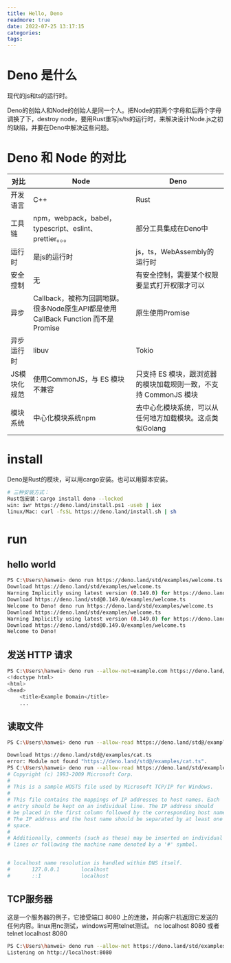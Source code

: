```yaml
---
title: Hello, Deno
readmore: true
date: 2022-07-25 13:17:15
categories:
tags:
---
```


# Deno 是什么
现代的js和ts的运行时。

Deno的创始人和Node的创始人是同一个人。把Node的前两个字母和后两个字母调换了下，destroy node，要用Rust重写js/ts的运行时，来解决设计Node.js之初的缺陷，并要在Deno中解决这些问题。

# Deno 和 Node 的对比

|对比|Node|Deno|
|---|---|---|
|开发语言|C++|Rust|
|工具链|npm，webpack，babel，typescript、eslint、prettier。。。|部分工具集成在Deno中|
|运行时|是js的运行时|js，ts，WebAssembly的运行时|
|安全控制|无|有安全控制，需要某个权限要显式打开权限才可以|
|异步|Callback，被称为回調地獄。很多Node原生API都是使用 CallBack Function 而不是 Promise|原生使用Promise|
|异步运行时|libuv |Tokio|
|JS模块化规范|使用CommonJS，与 ES 模块不兼容|只支持 ES 模块，跟浏览器的模块加载规则一致，不支持 CommonJS 模块|
|模块系统|中心化模块系统npm|去中心化模块系统，可以从任何地方加载模块。这点类似Golang|

# install

Deno是Rust的模块，可以用cargo安装。也可以用脚本安装。

```bash
# 三种安装方式：
Rust包安装：cargo install deno --locked
win: iwr https://deno.land/install.ps1 -useb | iex
linux/Mac: curl -fsSL https://deno.land/install.sh | sh
```

# run

## hello world

```bash
PS C:\Users\hanwei> deno run https://deno.land/std/examples/welcome.ts
Download https://deno.land/std/examples/welcome.ts
Warning Implicitly using latest version (0.149.0) for https://deno.land/std/examples/welcome.ts
Download https://deno.land/std@0.149.0/examples/welcome.ts
Welcome to Deno! deno run https://deno.land/std/examples/welcome.ts
Download https://deno.land/std/examples/welcome.ts
Warning Implicitly using latest version (0.149.0) for https://deno.land/std/examples/welcome.ts
Download https://deno.land/std@0.149.0/examples/welcome.ts
Welcome to Deno!
```

## 发送 HTTP 请求
```bash
PS C:\Users\hanwei> deno run --allow-net=example.com https://deno.land/std/examples/curl.ts https://example.com
<!doctype html>
<html>
<head>
    <title>Example Domain</title>
    ...
```

## 读取文件
```bash
PS C:\Users\hanwei> deno run --allow-read https://deno.land/std@/examples/cat.ts "C:\Windows\System32\Drivers\etc\hosts"

Download https://deno.land/std@/examples/cat.ts
error: Module not found "https://deno.land/std@/examples/cat.ts".
PS C:\Users\hanwei> deno run --allow-read https://deno.land/std/examples/cat.ts "C:\Windows\System32\Drivers\etc\hosts"
# Copyright (c) 1993-2009 Microsoft Corp.
#
# This is a sample HOSTS file used by Microsoft TCP/IP for Windows.
#
# This file contains the mappings of IP addresses to host names. Each
# entry should be kept on an individual line. The IP address should
# be placed in the first column followed by the corresponding host name.
# The IP address and the host name should be separated by at least one
# space.
#
# Additionally, comments (such as these) may be inserted on individual
# lines or following the machine name denoted by a '#' symbol.


# localhost name resolution is handled within DNS itself.
#       127.0.0.1       localhost
#       ::1             localhost
```

## TCP服务器
这是一个服务器的例子，它接受端口 8080 上的连接，并向客户机返回它发送的任何内容。linux用nc测试，windows可用telnet测试。 nc localhost 8080 或者 telnet localhost 8080

```bash
PS C:\Users\hanwei> deno run --allow-net https://deno.land/std/examples/echo_server.ts
Listening on http://localhost:8080

```

